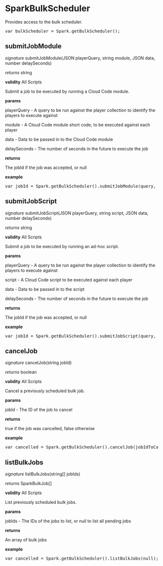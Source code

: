 # SparkBulkScheduler

Provides access to the bulk scheduler.

<pre rel="highlighter" code-brush="js" contenteditable="false">var bulkScheduler = Spark.getBulkScheduler();</pre>



## submitJobModule

_signature_ submitJobModule(JSON playerQuery, string module, JSON data, number delaySeconds)</p>

_returns_ string</p>

<b>validity</b> All Scripts

Submit a job to be executed by running a Cloud Code module.

<b>params</b>

playerQuery - A query to be run against the player collection to identify the players to execute against

module - A Cloud Code module short code, to be executed against each player

data - Data to be passed in to the Cloud Code module

delaySeconds - The number of seconds in the future to execute the job

<b>returns</b>

The jobId if the job was accepted, or null

<b>example</b>

<pre rel="highlighter" code-brush="js" contenteditable="false">var jobId = Spark.getBulkScheduler().submitJobModule(query, module, data, delaySeconds);</pre>


## submitJobScript

_signature_ submitJobScript(JSON playerQuery, string script, JSON data, number delaySeconds)</p>

_returns_ string</p>

<b>validity</b> All Scripts

Submit a job to be executed by running an ad-hoc script.

<b>params</b>

playerQuery - A query to be run against the player collection to identify the players to execute against

script - A Cloud Code script to be executed against each player

data - Data to be passed in to the script

delaySeconds - The number of seconds in the future to execute the job

<b>returns</b>

The jobId if the job was accepted, or null

<b>example</b>

<pre rel="highlighter" code-brush="js" contenteditable="false">var jobId = Spark.getBulkScheduler().submitJobScript(query, script, data, delaySeconds);</pre>


## cancelJob

_signature_ cancelJob(string jobId)</p>

_returns_ boolean</p>

<b>validity</b> All Scripts

Cancel a previously scheduled bulk job.

<b>params</b>

jobId - The ID of the job to cancel

<b>returns</b>

true if the job was cancelled, false otherwise

<b>example</b>

<pre rel="highlighter" code-brush="js" contenteditable="false">var cancelled = Spark.getBulkScheduler().cancelJob(jobIdToCancel);</pre>


## listBulkJobs

_signature_ listBulkJobs(string[] jobIds)</p>

_returns_ SparkBulkJob[]</p>

<b>validity</b> All Scripts

List previously scheduled bulk jobs.

<b>params</b>

jobIds - The IDs of the jobs to list, or null to list all pending jobs

<b>returns</b>

An array of bulk jobs

<b>example</b>

<pre rel="highlighter" code-brush="js" contenteditable="false">var cancelled = Spark.getBulkScheduler().listBulkJobs(null);</pre>


